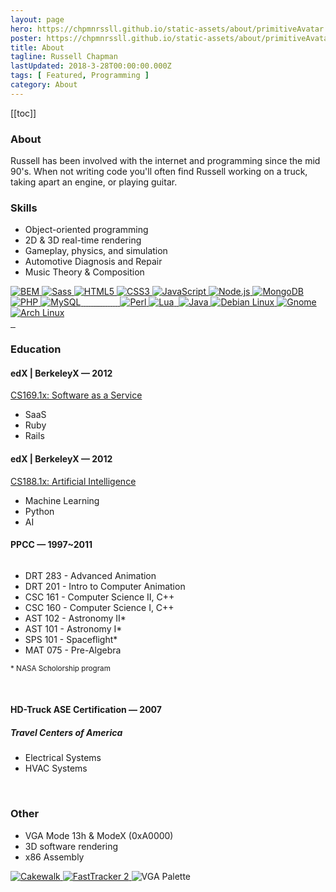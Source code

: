 ```yaml
---
layout: page
hero: https://chpmnrssll.github.io/static-assets/about/primitiveAvatar.mp4
poster: https://chpmnrssll.github.io/static-assets/about/primitiveAvatarPoster.jpg
title: About
tagline: Russell Chapman
lastUpdated: 2018-3-28T00:00:00.000Z
tags: [ Featured, Programming ]
category: About
---
```


[[toc]]

### About

Russell has been involved with the internet and programming since the mid 90's.
When not writing code you'll often find Russell working on a truck, taking apart an engine, or playing guitar.

### Skills

- Object-oriented programming
- 2D &amp; 3D real-time rendering
- Gameplay, physics, and simulation
- Automotive Diagnosis and Repair
- Music Theory & Composition

<a href="http://getbem.com/">
  <img class="lazyLoad tiny" data-src="https://chpmnrssll.github.io/static-assets/logo/bemCSS.svg" alt="BEM"/>
</a>
<a href="http://sass-lang.com/">
  <img class="lazyLoad tiny" data-src="https://chpmnrssll.github.io/static-assets/logo/logoSass.png" alt="Sass"/>
</a>
<a href="https://en.wikipedia.org/wiki/HTML">
  <img class="lazyLoad tiny" data-src="https://chpmnrssll.github.io/static-assets/logo/logoHTML5.png" alt="HTML5"/>
</a>
<a href="https://en.wikipedia.org/wiki/Cascading_Style_Sheets">
  <img class="lazyLoad tiny" data-src="https://chpmnrssll.github.io/static-assets/logo/logoCSS3.png" alt="CSS3"/>
</a>
<a href="https://en.wikipedia.org/wiki/JavaScript">
  <img class="lazyLoad tiny" data-src="https://chpmnrssll.github.io/static-assets/logo/logoJavascript.png" alt="JavaScript"/>
</a>
<a href="https://nodejs.org/">
  <img class="lazyLoad tiny" data-src="https://chpmnrssll.github.io/static-assets/logo/logoNodeJS.png" alt="Node.js"/>
</a>
<a href="https://www.mongodb.com/">
  <img class="lazyLoad tiny" data-src="https://chpmnrssll.github.io/static-assets/logo/logoMongoDB.png" alt="MongoDB"/>
</a>
<a href="https://en.wikipedia.org/wiki/PHP">
  <img class="lazyLoad tiny" data-src="https://chpmnrssll.github.io/static-assets/logo/logoPHP.png" alt="PHP"/>
</a>
<a href="https://www.mysql.com/">
  <img class="lazyLoad tiny" data-src="https://chpmnrssll.github.io/static-assets/logo/logoMySQL.png" alt="MySQL"/>
</a>
<a href="">
  <img class="lazyLoad tiny" data-src="https://chpmnrssll.github.io/static-assets/logo/logoJekyll.png"/>
</a>
<a href="">
  <img class="lazyLoad tiny" data-src="https://chpmnrssll.github.io/static-assets/logo/logoJoomla.png"/>
</a>
<a href="">
  <img class="lazyLoad tiny" data-src="https://chpmnrssll.github.io/static-assets/logo/logoWordpress.png"/>
</a>
<a href="">
  <img class="lazyLoad tiny" data-src="https://chpmnrssll.github.io/static-assets/logo/logoRubyOnRails.png"/>
</a>
<a href="https://bower.io/">
  <img class="lazyLoad tiny" data-src="https://chpmnrssll.github.io/static-assets/logo/logoBower.png"/>
</a>
<a href="https://gruntjs.com/">
  <img class="lazyLoad tiny" data-src="https://chpmnrssll.github.io/static-assets/logo/logoGrunt.png"/>
</a>
<a href="https://gulpjs.com/">
  <img class="lazyLoad tiny" data-src="https://chpmnrssll.github.io/static-assets/logo/logoGulp.png"/>
</a>
<a href="https://github.com/">
  <img class="lazyLoad tiny" data-src="https://chpmnrssll.github.io/static-assets/logo/logoGithub.png"/>
</a>
<a href="">
  <img class="lazyLoad tiny" data-src="https://chpmnrssll.github.io/static-assets/logo/logoJQuery.png"/>
</a>
<a href="">
  <img class="lazyLoad tiny" data-src="https://chpmnrssll.github.io/static-assets/logo/logoWebComponents.png"/>
</a>
<a href="">
  <img class="lazyLoad tiny" data-src="https://chpmnrssll.github.io/static-assets/logo/logoPolymer.png"/>
</a>
<a href="">
  <img class="lazyLoad tiny" data-src="https://chpmnrssll.github.io/static-assets/logo/logoAMP.png"/>
</a>
<a href="">
  <img class="lazyLoad tiny" data-src="https://chpmnrssll.github.io/static-assets/logo/logoBackbone.png"/>
</a>
<a href="">
  <img class="lazyLoad tiny" data-src="https://chpmnrssll.github.io/static-assets/logo/logoMarionette.png"/>
</a>
<a href="">
  <img class="lazyLoad tiny" data-src="https://chpmnrssll.github.io/static-assets/logo/logoWebGL.png"/>
</a>
<a href="https://en.wikipedia.org/wiki/Perl">
  <img class="lazyLoad tiny" data-src="https://chpmnrssll.github.io/static-assets/logo/logoPerl.png" alt="Perl"/>
</a>
<a href="https://www.lua.org/">
  <img class="lazyLoad tiny" data-src="https://chpmnrssll.github.io/static-assets/logo/logoLua.png" alt="Lua"/>
</a>
<a href="https://www.python.org/">
  <img class="lazyLoad tiny" data-src="https://chpmnrssll.github.io/static-assets/logo/logoPython.png"/>
</a>
<a href="https://en.wikipedia.org/wiki/Java_(programming_language)">
  <img class="lazyLoad tiny" data-src="https://chpmnrssll.github.io/static-assets/logo/logoJava.png" alt="Java"/>
</a>
<a href="https://www.debian.org/">
  <img class="lazyLoad tiny" data-src="https://chpmnrssll.github.io/static-assets/software/linuxDebian.png" alt="Debian Linux"/>
</a>
<a href="https://www.gnome.org/">
  <img class="lazyLoad tiny" data-src="https://chpmnrssll.github.io/static-assets/software/linuxGnome.png" alt="Gnome"/>
</a>
<a href="https://www.archlinux.org/">
  <img class="lazyLoad tiny" data-src="https://chpmnrssll.github.io/static-assets/software/linuxArch.png" alt="Arch Linux"/>
</a>
<br/>
<a href="https://www.upwork.com/">
  <img class="lazyLoad tiny" data-src="https://chpmnrssll.github.io/static-assets/logo/logoUpWork.png"/>
</a>
<a href="https://www.elance.com/">
  <img class="lazyLoad tiny" data-src="https://chpmnrssll.github.io/static-assets/logo/logoElance.png"/>
</a>
<a href="https://www.upwork.com/">
  <img class="lazyLoad tiny" data-src="https://chpmnrssll.github.io/static-assets/logo/logoODesk.png"/>
</a>

### Education

#### edX | BerkeleyX &#8212; 2012

<a href="https://verify.edx.org/cert/5e306e9de87e4b699e30024caa925ff7">CS169.1x: Software as a Service
  <br/>
  <img class="lazyLoad thumbnail" data-src="https://chpmnrssll.github.io/static-assets/professional/saasCert.png">
</a>


- SaaS
- Ruby
- Rails

#### edX | BerkeleyX &#8212; 2012

<a href="https://verify.edx.org/cert/3e462d2a82e94c4da653c63924dbc56a">CS188.1x: Artificial Intelligence
  <br/>
  <img class="lazyLoad thumbnail" data-src="https://chpmnrssll.github.io/static-assets/professional/AICert.png">
</a>


- Machine Learning
- Python
- AI

#### PPCC &#8212; 1997~2011

<img class="lazyLoad thumbnail" data-src="https://chpmnrssll.github.io/static-assets/logo/logoPPCC.svg">

- DRT 283 - Advanced Animation
- DRT 201 - Intro to Computer Animation
- CSC 161 - Computer Science II,‭ C++
- CSC 160 - Computer Science I, C++
- AST 102 - Astronomy II*
- AST 101 - Astronomy I*
- SPS 101 - Spaceflight*
- MAT 075 - Pre-Algebra

<small>* NASA Scholorship program</small>

<img class="lazyLoad thumbnail" data-src="https://chpmnrssll.github.io/static-assets/books/C++ProgrammingProgramDesignIncludingDataStructures4thEdition.jpg"/>
<img class="lazyLoad thumbnail" data-src="https://chpmnrssll.github.io/static-assets/books/TheIllustrated3DStudioQuickReferenceR4.jpg"/>
<img class="lazyLoad thumbnail" data-src="https://chpmnrssll.github.io/static-assets/logo/logoNASA.png"/>

#### HD-Truck ASE Certification &mdash; 2007

##### Travel Centers of America

- Electrical Systems
- HVAC Systems

<img class="lazyLoad thumbnail" data-src="https://chpmnrssll.github.io/static-assets/logo/logoASE.svg">
<img class="lazyLoad thumbnail" data-src="https://chpmnrssll.github.io/static-assets/automotive/aseT6.jpg"/>
<img class="lazyLoad thumbnail" data-src="https://chpmnrssll.github.io/static-assets/automotive/aseT7.jpg"/>
<br/>
<img class="lazyLoad thumbnail" data-src="https://chpmnrssll.github.io/static-assets/automotive/freightliner.gif"/>

### Other

- VGA Mode 13h &amp; ModeX (0xA0000)
- 3D software rendering
- x86 Assembly

<a href="https://en.wikipedia.org/wiki/Cakewalk_(sequencer)">
  <img class="lazyLoad thumbnail" data-src="https://chpmnrssll.github.io/static-assets/software/cakewalkSequencer.jpg" alt="Cakewalk"/>
</a>
<a href="https://en.wikipedia.org/wiki/FastTracker_2">
  <img class="lazyLoad thumbnail" data-src="https://chpmnrssll.github.io/static-assets/software/pcFastTracker2.jpg" alt="FastTracker 2"/>
</a>
<img class="lazyLoad thumbnail" data-src="https://chpmnrssll.github.io/static-assets/software/pcVGAPalette.jpg" alt="VGA Palette"/>
<br/>
<img class="lazyLoad thumbnail" data-src="https://chpmnrssll.github.io/static-assets/backgrounds/speedometer.jpg">
<img class="lazyLoad thumbnail" data-src="https://chpmnrssll.github.io/static-assets/automotive/wrenches.jpg"/>
<img class="lazyLoad thumbnail" data-src="https://chpmnrssll.github.io/static-assets/backgrounds/technician.jpg">

<!--
<p>Portfolio CMS Site My personal portfolio/website. Custom made CMS. Used php, css, html5 &amp; javascript. <a href="http://old-rssll.rhcloud.com/">http://old-rssll.rhcloud.com/</a></p>
<p>(2006) Police State Project A multi-player RPG based on Mutli Theft Auto engine. Used LUA, XML, &amp; SQL for client/server, 3D, GUI, and game-play programming. <a href="http://www.multitheftauto.com/">http://www.multitheftauto.com/</a></p>

<h4 id="references">References</h4>
<p>Julie Quigley Graphic Designer, Like Minds Designs info@likemindsdesigns.com (601) 350-0005</p>
<p>Sue Fletcher Owner, Colorado Casket Company coloradocasketcompany@gmail.com (719) 541-3339</p>

<h4 id="history">History</h4>
<ul>
  -
    <p>Like Minds Designs</p>
    <ul>
      - Developer (contract) (3/13 – 7/13)
      - Contracted to build a membership database plug-in as a custom add-on for default Wordpress user profile system.‭ ‬
      - <a href="http://www.likemindsdesigns.com/">http://www.likemindsdesigns.com/</a>
      - PHP/MySQL,‭ ‬JavaScript,‭ ‬HTML,‭ ‬Wordpress
    </ul>

  -
    <p>oDesk</p>
      <ul>
        - Developer (freelance) (3/11 -Current)
        - Web design and software development for multiple clients.
        - <a href="https://www.odesk.com/o/profiles/users/Developer_~01e17cc8adff8bccf3/">https://www.odesk.com/o/profiles/users/Developer_~01e17cc8adff8bccf3/</a>
        - Javascript, JQuery,‭ ‬HTML, ‬CSS,‭ ‬PHP, SQL,‭ ‬Wordpress, Joomla
      </ul>

    -
      <p>Abby Home Care Aurora, CO (303) 369-0322</p>
      <ul>
        - Home Health Aide,‭ Personal Care Provider
        - Part Time (7/10 - Current)
      </ul>

    -
      <p>Quality Inn – Limon, CO (719) 775-0277</p>
        <ul>
          - Front Desk/Maintenance (2/08 - 8/10)
          - Customer service, Cashiering, Accounts/Bookkeeping, MS Office, Spreadsheets, Computer/Network diagnostics/troubleshooting/repair, Hotel Maintenance/Repair.
        </ul>

      -
        <p>Travel Centers of America – Limon, CO (719) 775-2811</p>
        <ul>
          - Service Writer/Advisor and Diesel Technician (4/05 - 9/07)
          - Started as service advisor and switched to technician. Received ASE certifications in HD-Truck HVAC, &amp; Electrical.
          - Diesel Engine diagnosis/repair, HD truck repair, Inventory / Parts, Warranty Service / AR / AP, Customer Service, Cashiering.
        </ul>

      -
        <p>La Quinta Inn &amp; Suites – Colorado Springs, CO (719) 527-4788</p>
        <ul>
          - Night Audit (8/03 – 2/05)
          - Customer service, Cashiering, Accounts/Bookkeeping, Office, Audit, reports.
        </ul>

      -
        <p>JL Construction – Simla, CO</p>
        <ul>
          - Construction &amp; Equipment Maintenance/Repair (8/01 – 9/03)
          - Residential &amp; Commercial, Framing, Finish &amp; detail work, Dry wall, Paint, General Labor, Trucks and equipment repair.
        </ul>

      -
        <p>Drury Inn – Colorado Springs, CO</p>
        <ul>
          - Night Audit (9/00 – 6/01)
          - Customer service, Cashiering, Accounts/Bookkeeping, Office, Audit, reports.
        </ul>

    </ul>
-->
